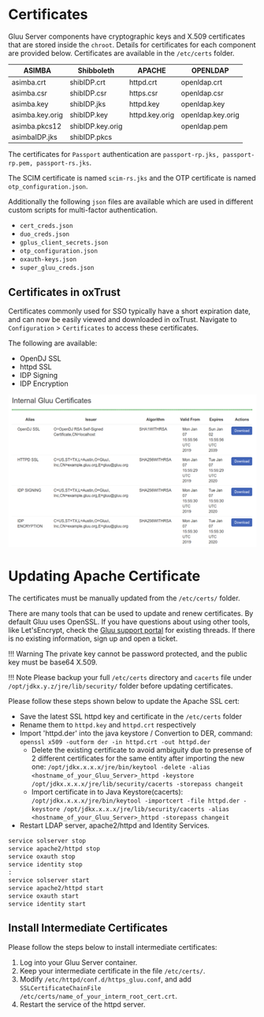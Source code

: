 # Certificates 

Gluu Server components have cryptographic keys and X.509 certificates that are stored inside the
`chroot`. Details for certificates for each component are provided below. Certificates
are available in the `/etc/certs` folder.

|ASIMBA		    |Shibboleth	     |APACHE		 |OPENLDAP         |
|---------------|--------------- |---------------|---------------  |
|asimba.crt   	|shibIDP.crt	 |httpd.crt	     |openldap.crt	   |
|asimba.csr 	|shibIDP.csr	 |https.csr	     |openldap.csr	   |
|asimba.key 	|shibIDP.jks	 |httpd.key      |openldap.key	   |
|asimba.key.orig|shibIDP.key	 |httpd.key.orig |openldap.key.orig|
|asimba.pkcs12	|shibIDP.key.orig|		         |openldap.pem	   |
|asimbaIDP.jks	|shibIDP.pkcs  	 |               |		           |

The certificates for `Passport` authentication are `passport-rp.jks, passport-rp.pem, passport-rs.jks`. 

The SCIM certificate is named `scim-rs.jks` and the OTP certificate is named `otp_configuration.json`.

Additionally the following `json` files are available which are used in different custom scripts for multi-factor authentication.
 
* `cert_creds.json`    
* `duo_creds.json`    
* `gplus_client_secrets.json`     
* `otp_configuration.json`    
* `oxauth-keys.json`     
* `super_gluu_creds.json`   

## Certificates in oxTrust

Certificates commonly used for SSO typically have a short expiration date, and can now be easily viewed and downloaded in oxTrust. Navigate to `Configuration` > `Certificates` to access these certificates. 

The following are available:

- OpenDJ SSL   
- httpd SSL   
- IDP Signing   
- IDP Encryption   

![Example Certs in oxTrust](../img/admin-guide/oxtrust-certs.png)

# Updating Apache Certificate

The certificates must be manually updated from the `/etc/certs/` folder. 
    
There are many tools that can be used to update and renew certificates. By default Gluu uses OpenSSL. 
If you have questions about using other tools, like Let'sEncrypt, 
check the [Gluu support portal](http://support.gluu.org) for existing threads. 
If there is no existing information, sign up and open a ticket. 

!!! Warning
    The private key cannot be password protected, and the public key must be base64 X.509. 

!!! Note
    Please backup your full `/etc/certs` directory and `cacerts` file under `/opt/jdkx.y.z/jre/lib/security/` folder before updating certificates.

Please follow these steps shown below to update the Apache SSL cert:

- Save the latest SSL httpd key and certificate in the `/etc/certs` folder
- Rename them to `httpd.key` and `httpd.crt` respectively
- Import 'httpd.der' into the java keystore
/ Convertion to DER, command:<br/> `openssl x509 -outform der -in httpd.crt -out httpd.der`
    - Delete the existing certificate to avoid ambiguity due to presense of 2 different 
    certificates for the same entity after importing the new one:
       `/opt/jdkx.x.x.x/jre/bin/keytool -delete -alias <hostname_of_your_Gluu_Server>_httpd -keystore /opt/jdkx.x.x.x/jre/lib/security/cacerts -storepass changeit`
    - Import certificate in to Java Keystore(cacerts):
    <br/> `/opt/jdkx.x.x.x/jre/bin/keytool -importcert -file httpd.der -keystore /opt/jdkx.x.x.x/jre/lib/security/cacerts -alias <hostname_of_your_Gluu_Server>_httpd -storepass changeit`
- Restart LDAP server, apache2/httpd and Identity Services.
```
service solserver stop
service apache2/httpd stop
service oxauth stop
service identity stop
:
service solserver start
service apache2/httpd start
service oxauth start
service identity start
```

## Install Intermediate Certificates
Please follow the steps below to install intermediate certificates:

1. Log into your Gluu Server container.
2. Keep your intermediate certificate in the file `/etc/certs/`.
3. Modify `/etc/httpd/conf.d/https_gluu.conf`, and add<br/>
  `SSLCertificateChainFile /etc/certs/name_of_your_interm_root_cert.crt`.
4. Restart the service of the httpd server.
